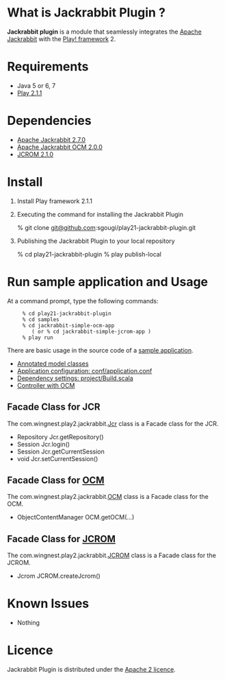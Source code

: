 What is Jackrabbit Plugin ?
============

**Jackrabbit plugin** is a module that seamlessly integrates the [Apache Jackrabbit](http://jackrabbit.apache.org/) with  the [Play! framework](http://www.playframework.org/) 2. 

Requirements
=========

* Java 5 or 6, 7
* [Play 2.1.1](http://www.playframework.com/)

Dependencies
============

* [Apache Jackrabbit 2.7.0](http://jackrabbit.apache.org/)
* [Apache Jackrabbit OCM 2.0.0](http://jackrabbit.apache.org/object-content-mapping.html)
* [JCROM 2.1.0](https://code.google.com/p/jcrom/)

Install
====

  1)  Install Play framework 2.1.1
  
  2)  Executing the command for installing the Jackrabbit Plugin
               
         % git clone git@github.com:sgougi/play21-jackrabbit-plugin.git
         
  3)  Publishing the Jackrabbit Plugin to your local repository

         % cd play21-jackrabbit-plugin
         % play publish-local


Run sample application and Usage
=======================

At a command prompt, type the following commands:

         % cd play21-jackrabbit-plugin
         % cd samples
         % cd jackrabbit-simple-ocm-app
            ( or % cd jackrabbit-simple-jcrom-app ) 
         % play run

There are basic usage in the source code of a [sample application](samples). 

* [Annotated model classes](samples/jackrabbit-sample-ocm-app/app/models)
* [Application configuration: conf/application.conf](samples/jackrabbit-sample-ocm-app/conf/application.conf)
* [Dependency settings: project/Build.scala](samples/jackrabbit-sample-ocm-app/project/Build.scala)  
* [Controller with OCM](samples/jackrabbit-sample-ocm-app/app/controllers/Application.java)

## Facade Class for JCR

The com.wingnest.play2.jackrabbit.[Jcr](app/com/wingnest/play2/jackrabbit/Jcr.java) class is a Facade class for the JCR.

* Repository Jcr.getRepository()
* Session Jcr.login()
* Session Jcr.getCurrentSession
* void Jcr.setCurrentSession()

## Facade Class for [OCM](http://jackrabbit.apache.org/object-content-mapping.html)

The com.wingnest.play2.jackrabbit.[OCM](app/com/wingnest/play2/jackrabbit/OCM.java) class is a Facade class for the OCM.

* ObjectContentManager OCM.getOCM(...)

## Facade Class for [JCROM](https://code.google.com/p/jcrom/)

The com.wingnest.play2.jackrabbit.[JCROM](app/com/wingnest/play2/jackrabbit/JCROM.java) class is a Facade class for the JCROM.

* Jcrom JCROM.createJcrom()

Known Issues
=============
* Nothing

Licence
========
Jackrabbit Plugin is distributed under the [Apache 2 licence](http://www.apache.org/licenses/LICENSE-2.0.html).

